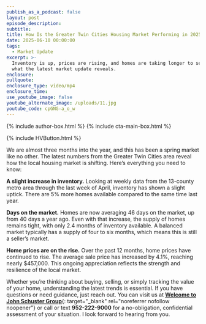 ```yaml
---
publish_as_a_podcast: false
layout: post
episode_description:
subtitle:
title: How Is the Greater Twin Cities Housing Market Performing in 2025?
date: 2025-06-10 00:00:00
tags:
  - Market Update
excerpt: >-
  Inventory is up, prices are rising, and homes are taking longer to sell—here’s
  what the latest market update reveals.
enclosure:
pullquote:
enclosure_type: video/mp4
enclosure_time:
use_youtube_image: false
youtube_alternate_image: /uploads/11.jpg
youtube_code: cpGNG-a_o_w
---
```


{% include author-box.html %}
{% include cta-main-box.html %}

{% include HVButton.html %}

We are almost three months into the year, and this has been a spring market like no other. The latest numbers from the Greater Twin Cities area reveal how the local housing market is shifting. Here’s everything you need to know:

**A slight increase in inventory.** Looking at weekly data from the 13-county metro area through the last week of April, inventory has shown a slight uptick. There are 5% more homes available compared to the same time last year.

**Days on the market.** Homes are now averaging 46 days on the market, up from 40 days a year ago. Even with that increase, the supply of homes remains tight, with only 2.4 months of inventory available. A balanced market typically has a supply of four to six months, which means this is still a seller’s market.

**Home prices are on the rise.** Over the past 12 months, home prices have continued to rise. The average sale price has increased by 4.1%, reaching nearly $457,000. This ongoing appreciation reflects the strength and resilience of the local market.

Whether you’re thinking about buying, selling, or simply tracking the value of your home, understanding the latest trends is essential. If you have questions or need guidance, just reach out. You can visit us at [**Welcome to John Schuster Group**](https://www.johnschustergroup.com/){: target="_blank" rel="noreferrer nofollow noopener"} or call or text **952-222-9000** for a no-obligation, confidential assessment of your situation. I look forward to hearing from you.